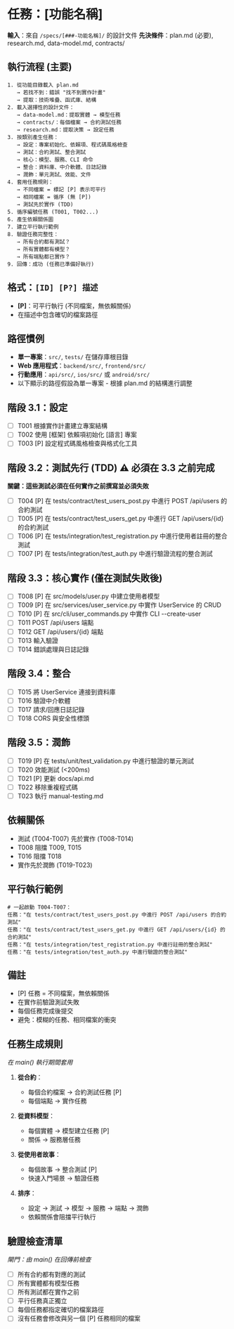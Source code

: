 # 任務：[功能名稱]

**輸入**：來自 `/specs/[###-功能名稱]/` 的設計文件
**先決條件**：plan.md (必要), research.md, data-model.md, contracts/

## 執行流程 (主要)
```
1. 從功能目錄載入 plan.md
   → 若找不到：錯誤 "找不到實作計畫"
   → 提取：技術堆疊、函式庫、結構
2. 載入選擇性的設計文件：
   → data-model.md：提取實體 → 模型任務
   → contracts/：每個檔案 → 合約測試任務
   → research.md：提取決策 → 設定任務
3. 按類別產生任務：
   → 設定：專案初始化、依賴項、程式碼風格檢查
   → 測試：合約測試、整合測試
   → 核心：模型、服務、CLI 命令
   → 整合：資料庫、中介軟體、日誌記錄
   → 潤飾：單元測試、效能、文件
4. 套用任務規則：
   → 不同檔案 = 標記 [P] 表示可平行
   → 相同檔案 = 循序 (無 [P])
   → 測試先於實作 (TDD)
5. 循序編號任務 (T001, T002...)
6. 產生依賴關係圖
7. 建立平行執行範例
8. 驗證任務完整性：
   → 所有合約都有測試？
   → 所有實體都有模型？
   → 所有端點都已實作？
9. 回傳：成功 (任務已準備好執行)
```

## 格式：`[ID] [P?] 描述`
- **[P]**：可平行執行 (不同檔案，無依賴關係)
- 在描述中包含確切的檔案路徑

## 路徑慣例
- **單一專案**：`src/`, `tests/` 在儲存庫根目錄
- **Web 應用程式**：`backend/src/`, `frontend/src/`
- **行動應用**：`api/src/`, `ios/src/` 或 `android/src/`
- 以下顯示的路徑假設為單一專案 - 根據 plan.md 的結構進行調整

## 階段 3.1：設定
- [ ] T001 根據實作計畫建立專案結構
- [ ] T002 使用 [框架] 依賴項初始化 [語言] 專案
- [ ] T003 [P] 設定程式碼風格檢查與格式化工具

## 階段 3.2：測試先行 (TDD) ⚠️ 必須在 3.3 之前完成
**關鍵：這些測試必須在任何實作之前撰寫並必須失敗**
- [ ] T004 [P] 在 tests/contract/test_users_post.py 中進行 POST /api/users 的合約測試
- [ ] T005 [P] 在 tests/contract/test_users_get.py 中進行 GET /api/users/{id} 的合約測試
- [ ] T006 [P] 在 tests/integration/test_registration.py 中進行使用者註冊的整合測試
- [ ] T007 [P] 在 tests/integration/test_auth.py 中進行驗證流程的整合測試

## 階段 3.3：核心實作 (僅在測試失敗後)
- [ ] T008 [P] 在 src/models/user.py 中建立使用者模型
- [ ] T009 [P] 在 src/services/user_service.py 中實作 UserService 的 CRUD
- [ ] T010 [P] 在 src/cli/user_commands.py 中實作 CLI --create-user
- [ ] T011 POST /api/users 端點
- [ ] T012 GET /api/users/{id} 端點
- [ ] T013 輸入驗證
- [ ] T014 錯誤處理與日誌記錄

## 階段 3.4：整合
- [ ] T015 將 UserService 連接到資料庫
- [ ] T016 驗證中介軟體
- [ ] T017 請求/回應日誌記錄
- [ ] T018 CORS 與安全性標頭

## 階段 3.5：潤飾
- [ ] T019 [P] 在 tests/unit/test_validation.py 中進行驗證的單元測試
- [ ] T020 效能測試 (<200ms)
- [ ] T021 [P] 更新 docs/api.md
- [ ] T022 移除重複程式碼
- [ ] T023 執行 manual-testing.md

## 依賴關係
- 測試 (T004-T007) 先於實作 (T008-T014)
- T008 阻擋 T009, T015
- T016 阻擋 T018
- 實作先於潤飾 (T019-T023)

## 平行執行範例
```
# 一起啟動 T004-T007：
任務："在 tests/contract/test_users_post.py 中進行 POST /api/users 的合約測試"
任務："在 tests/contract/test_users_get.py 中進行 GET /api/users/{id} 的合約測試"
任務："在 tests/integration/test_registration.py 中進行註冊的整合測試"
任務："在 tests/integration/test_auth.py 中進行驗證的整合測試"
```

## 備註
- [P] 任務 = 不同檔案，無依賴關係
- 在實作前驗證測試失敗
- 每個任務完成後提交
- 避免：模糊的任務、相同檔案的衝突

## 任務生成規則
*在 main() 執行期間套用*

1. **從合約**：
   - 每個合約檔案 → 合約測試任務 [P]
   - 每個端點 → 實作任務
   
2. **從資料模型**：
   - 每個實體 → 模型建立任務 [P]
   - 關係 → 服務層任務
   
3. **從使用者故事**：
   - 每個故事 → 整合測試 [P]
   - 快速入門場景 → 驗證任務

4. **排序**：
   - 設定 → 測試 → 模型 → 服務 → 端點 → 潤飾
   - 依賴關係會阻擋平行執行

## 驗證檢查清單
*閘門：由 main() 在回傳前檢查*

- [ ] 所有合約都有對應的測試
- [ ] 所有實體都有模型任務
- [ ] 所有測試都在實作之前
- [ ] 平行任務真正獨立
- [ ] 每個任務都指定確切的檔案路徑
- [ ] 沒有任務會修改與另一個 [P] 任務相同的檔案